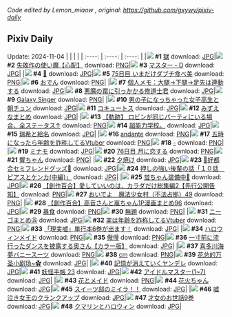 *Code edited by Lemon_miaow , original: https://github.com/gxywy/pixiv-daily*
## Pixiv Daily 
Update: 2024-11-04
|      |      |      |
| :----: | :----: | :----: |
|![](https://pximg.lemonmiaow.xyz/c/240x480/img-master/img/2024/11/03/00/30/06/123939353_p0_master1200.jpg) **#1** [獄](https://www.pixiv.net/artworks/123939353) download: [JPG](https://pximg.lemonmiaow.xyz/img-original/img/2024/11/03/00/30/06/123939353_p0.jpg)|![](https://pximg.lemonmiaow.xyz/c/240x480/img-master/img/2024/11/02/10/50/19/123916648_p0_master1200.jpg) **#2** [失敗作の使い魔【心配】](https://www.pixiv.net/artworks/123916648) download: [PNG](https://pximg.lemonmiaow.xyz/img-original/img/2024/11/02/10/50/19/123916648_p0.png)|![](https://pximg.lemonmiaow.xyz/c/240x480/img-master/img/2024/11/02/00/00/24/123905596_p0_master1200.jpg) **#3** [マスター・D](https://www.pixiv.net/artworks/123905596) download: [JPG](https://pximg.lemonmiaow.xyz/img-original/img/2024/11/02/00/00/24/123905596_p0.jpg)|
|![](https://pximg.lemonmiaow.xyz/c/240x480/img-master/img/2024/11/02/13/47/39/123920135_p0_master1200.jpg) **#4** [🎃](https://www.pixiv.net/artworks/123920135) download: [JPG](https://pximg.lemonmiaow.xyz/img-original/img/2024/11/02/13/47/39/123920135_p0.jpg)|![](https://pximg.lemonmiaow.xyz/c/240x480/img-master/img/2024/11/02/00/00/12/123905512_p0_master1200.jpg) **#5** [75日目 いまだけダブチ食べ美](https://www.pixiv.net/artworks/123905512) download: [PNG](https://pximg.lemonmiaow.xyz/img-original/img/2024/11/02/00/00/12/123905512_p0.png)|![](https://pximg.lemonmiaow.xyz/c/240x480/img-master/img/2024/11/03/20/30/01/123963492_p0_master1200.jpg) **#6** [おでん](https://www.pixiv.net/artworks/123963492) download: [PNG](https://pximg.lemonmiaow.xyz/img-original/img/2024/11/03/20/30/01/123963492_p0.png)|
|![](https://pximg.lemonmiaow.xyz/c/240x480/img-master/img/2024/11/03/06/00/07/123944996_p0_master1200.jpg) **#7** [個人メモ：大腿→下腿→足先は連動する](https://www.pixiv.net/artworks/123944996) download: [JPG](https://pximg.lemonmiaow.xyz/img-original/img/2024/11/03/06/00/07/123944996_p0.jpg)|![](https://pximg.lemonmiaow.xyz/c/240x480/img-master/img/2024/11/02/19/02/21/123927945_p0_master1200.jpg) **#8** [悪魔の罠に引っかかる修道士君](https://www.pixiv.net/artworks/123927945) download: [JPG](https://pximg.lemonmiaow.xyz/img-original/img/2024/11/02/19/02/21/123927945_p0.jpg)|![](https://pximg.lemonmiaow.xyz/c/240x480/img-master/img/2024/11/03/01/18/37/123940775_p0_master1200.jpg) **#9** [Galaxy Singer](https://www.pixiv.net/artworks/123940775) download: [PNG](https://pximg.lemonmiaow.xyz/img-original/img/2024/11/03/01/18/37/123940775_p0.png)|
|![](https://pximg.lemonmiaow.xyz/c/240x480/img-master/img/2024/11/03/00/01/25/123938102_p0_master1200.jpg) **#10** [男の子になっちゃった女子高生と朝チュン](https://www.pixiv.net/artworks/123938102) download: [JPG](https://pximg.lemonmiaow.xyz/img-original/img/2024/11/03/00/01/25/123938102_p0.jpg)|![](https://pximg.lemonmiaow.xyz/c/240x480/img-master/img/2024/11/03/00/00/30/123937938_p0_master1200.jpg) **#11** [コキュートス](https://www.pixiv.net/artworks/123937938) download: [JPG](https://pximg.lemonmiaow.xyz/img-original/img/2024/11/03/00/00/30/123937938_p0.jpg)|![](https://pximg.lemonmiaow.xyz/c/240x480/img-master/img/2024/11/02/11/05/36/123916912_p0_master1200.jpg) **#12** [みずえなまとめ](https://www.pixiv.net/artworks/123916912) download: [JPG](https://pximg.lemonmiaow.xyz/img-original/img/2024/11/02/11/05/36/123916912_p0.jpg)|
|![](https://pximg.lemonmiaow.xyz/c/240x480/img-master/img/2024/11/02/19/42/41/123929100_p0_master1200.jpg) **#13** [【軌跡】 ロビンが同じパーティにいる場合、全ステータス↑](https://www.pixiv.net/artworks/123929100) download: [PNG](https://pximg.lemonmiaow.xyz/img-original/img/2024/11/02/19/42/41/123929100_p0.png)|![](https://pximg.lemonmiaow.xyz/c/240x480/img-master/img/2024/11/03/02/46/44/123942078_p0_master1200.jpg) **#14** [超能力学校。](https://www.pixiv.net/artworks/123942078) download: [JPG](https://pximg.lemonmiaow.xyz/img-original/img/2024/11/03/02/46/44/123942078_p0.jpg)|![](https://pximg.lemonmiaow.xyz/c/240x480/img-master/img/2024/11/02/11/08/34/123916979_p0_master1200.jpg) **#15** [瑞希と絵名](https://www.pixiv.net/artworks/123916979) download: [JPG](https://pximg.lemonmiaow.xyz/img-original/img/2024/11/02/11/08/34/123916979_p0.jpg)|
|![](https://pximg.lemonmiaow.xyz/c/240x480/img-master/img/2024/11/03/00/00/20/123937863_p0_master1200.jpg) **#16** [andante](https://www.pixiv.net/artworks/123937863) download: [PNG](https://pximg.lemonmiaow.xyz/img-original/img/2024/11/03/00/00/20/123937863_p0.png)|![](https://pximg.lemonmiaow.xyz/c/240x480/img-master/img/2024/11/02/20/10/48/123930023_p0_master1200.jpg) **#17** [五時になったら年齢を詐称してるVtuber](https://www.pixiv.net/artworks/123930023) download: [PNG](https://pximg.lemonmiaow.xyz/img-original/img/2024/11/02/20/10/48/123930023_p0.png)|![](https://pximg.lemonmiaow.xyz/c/240x480/img-master/img/2024/11/02/00/13/56/123906439_p0_master1200.jpg) **#18** [-](https://www.pixiv.net/artworks/123906439) download: [PNG](https://pximg.lemonmiaow.xyz/img-original/img/2024/11/02/00/13/56/123906439_p0.png)|
|![](https://pximg.lemonmiaow.xyz/c/240x480/img-master/img/2024/11/02/00/00/26/123905613_p0_master1200.jpg) **#19** [ミナモ](https://www.pixiv.net/artworks/123905613) download: [JPG](https://pximg.lemonmiaow.xyz/img-original/img/2024/11/02/00/00/26/123905613_p0.jpg)|![](https://pximg.lemonmiaow.xyz/c/240x480/img-master/img/2024/11/02/23/48/49/123937339_p0_master1200.jpg) **#20** [76日目 月に恋する](https://www.pixiv.net/artworks/123937339) download: [PNG](https://pximg.lemonmiaow.xyz/img-original/img/2024/11/02/23/48/49/123937339_p0.png)|![](https://pximg.lemonmiaow.xyz/c/240x480/img-master/img/2024/11/02/00/02/10/123905870_p0_master1200.jpg) **#21** [響ちゃん](https://www.pixiv.net/artworks/123905870) download: [PNG](https://pximg.lemonmiaow.xyz/img-original/img/2024/11/02/00/02/10/123905870_p0.png)|
|![](https://pximg.lemonmiaow.xyz/c/240x480/img-master/img/2024/11/03/00/00/25/123937900_p0_master1200.jpg) **#22** [夕焼け](https://www.pixiv.net/artworks/123937900) download: [JPG](https://pximg.lemonmiaow.xyz/img-original/img/2024/11/03/00/00/25/123937900_p0.jpg)|![](https://pximg.lemonmiaow.xyz/c/240x480/img-master/img/2024/11/03/00/09/06/123938576_p0_master1200.jpg) **#23** [💜好都合セミフレンドグッズ💜](https://www.pixiv.net/artworks/123938576) download: [JPG](https://pximg.lemonmiaow.xyz/img-original/img/2024/11/03/00/09/06/123938576_p0.jpg)|![](https://pximg.lemonmiaow.xyz/c/240x480/img-master/img/2024/11/02/00/04/07/123906016_p0_master1200.jpg) **#24** [押しの強い後輩の話「１０話　ピアスとケンカ(中編)」](https://www.pixiv.net/artworks/123906016) download: [JPG](https://pximg.lemonmiaow.xyz/img-original/img/2024/11/02/00/04/07/123906016_p0.jpg)|
|![](https://pximg.lemonmiaow.xyz/c/240x480/img-master/img/2024/11/02/18/15/31/123926566_p0_master1200.jpg) **#25** [蛍ちゃん装備中👚](https://www.pixiv.net/artworks/123926566) download: [JPG](https://pximg.lemonmiaow.xyz/img-original/img/2024/11/02/18/15/31/123926566_p0.jpg)|![](https://pximg.lemonmiaow.xyz/c/240x480/img-master/img/2024/11/02/20/00/37/123929707_p0_master1200.jpg) **#26** [【創作百合】愛していいのは、カラダだけ総集編2【先行公開告知】](https://www.pixiv.net/artworks/123929707) download: [PNG](https://pximg.lemonmiaow.xyz/img-original/img/2024/11/02/20/00/37/123929707_p0.png)|![](https://pximg.lemonmiaow.xyz/c/240x480/img-master/img/2024/11/02/08/18/28/123914202_p0_master1200.jpg) **#27** [おいでよ　魔法少女村（不法占拠）49](https://www.pixiv.net/artworks/123914202) download: [PNG](https://pximg.lemonmiaow.xyz/img-original/img/2024/11/02/08/18/28/123914202_p0.png)|
|![](https://pximg.lemonmiaow.xyz/c/240x480/img-master/img/2024/11/02/00/01/32/123905807_p0_master1200.jpg) **#28** [【創作百合】高音さんと嵐ちゃん1P漫画まとめ96](https://www.pixiv.net/artworks/123905807) download: [JPG](https://pximg.lemonmiaow.xyz/img-original/img/2024/11/02/00/01/32/123905807_p0.jpg)|![](https://pximg.lemonmiaow.xyz/c/240x480/img-master/img/2024/11/02/00/11/21/123906334_p0_master1200.jpg) **#29** [暴食](https://www.pixiv.net/artworks/123906334) download: [PNG](https://pximg.lemonmiaow.xyz/img-original/img/2024/11/02/00/11/21/123906334_p0.png)|![](https://pximg.lemonmiaow.xyz/c/240x480/img-master/img/2024/11/02/20/57/12/123931453_p0_master1200.jpg) **#30** [無題](https://www.pixiv.net/artworks/123931453) download: [PNG](https://pximg.lemonmiaow.xyz/img-original/img/2024/11/02/20/57/12/123931453_p0.png)|
|![](https://pximg.lemonmiaow.xyz/c/240x480/img-master/img/2024/11/03/14/26/17/123953786_p0_master1200.jpg) **#31** [ニーゴまとめ㉟](https://www.pixiv.net/artworks/123953786) download: [JPG](https://pximg.lemonmiaow.xyz/img-original/img/2024/11/03/14/26/17/123953786_p0.jpg)|![](https://pximg.lemonmiaow.xyz/c/240x480/img-master/img/2024/11/03/21/01/33/123964612_p0_master1200.jpg) **#32** [実は年齢を詐称してるVtuber](https://www.pixiv.net/artworks/123964612) download: [PNG](https://pximg.lemonmiaow.xyz/img-original/img/2024/11/03/21/01/33/123964612_p0.png)|![](https://pximg.lemonmiaow.xyz/c/240x480/img-master/img/2024/11/03/18/01/23/123958872_p0_master1200.jpg) **#33** [「現実嘘」単行本6巻が出ます！](https://www.pixiv.net/artworks/123958872) download: [JPG](https://pximg.lemonmiaow.xyz/img-original/img/2024/11/03/18/01/23/123958872_p0.jpg)|
|![](https://pximg.lemonmiaow.xyz/c/240x480/img-master/img/2024/11/02/20/59/12/123931514_p0_master1200.jpg) **#34** [ハロウィンメイド](https://www.pixiv.net/artworks/123931514) download: [PNG](https://pximg.lemonmiaow.xyz/img-original/img/2024/11/02/20/59/12/123931514_p0.png)|![](https://pximg.lemonmiaow.xyz/c/240x480/img-master/img/2024/11/03/00/21/59/123939055_p0_master1200.jpg) **#35** [傲慢](https://www.pixiv.net/artworks/123939055) download: [PNG](https://pximg.lemonmiaow.xyz/img-original/img/2024/11/03/00/21/59/123939055_p0.png)|![](https://pximg.lemonmiaow.xyz/c/240x480/img-master/img/2024/11/02/00/00/17/123905544_p0_master1200.jpg) **#36** [一寸前に流行ったダンスを披露する奥さん【カラー版】](https://www.pixiv.net/artworks/123905544) download: [JPG](https://pximg.lemonmiaow.xyz/img-original/img/2024/11/02/00/00/17/123905544_p0.jpg)|
|![](https://pximg.lemonmiaow.xyz/c/240x480/img-master/img/2024/11/03/00/00/11/123937829_p0_master1200.jpg) **#37** [喜多川海夢バニースーツ](https://www.pixiv.net/artworks/123937829) download: [PNG](https://pximg.lemonmiaow.xyz/img-original/img/2024/11/03/00/00/11/123937829_p0.png)|![](https://pximg.lemonmiaow.xyz/c/240x480/img-master/img/2024/11/02/20/38/45/123930904_p0_master1200.jpg) **#38** [cm](https://www.pixiv.net/artworks/123930904) download: [PNG](https://pximg.lemonmiaow.xyz/img-original/img/2024/11/02/20/38/45/123930904_p0.png)|![](https://pximg.lemonmiaow.xyz/c/240x480/img-master/img/2024/11/02/13/00/04/123919212_p0_master1200.jpg) **#39** [花总的万圣小剧场~✿](https://www.pixiv.net/artworks/123919212) download: [JPG](https://pximg.lemonmiaow.xyz/img-original/img/2024/11/02/13/00/04/123919212_p0.jpg)|
|![](https://pximg.lemonmiaow.xyz/c/240x480/img-master/img/2024/11/02/20/47/01/123931130_p0_master1200.jpg) **#40** [記憶が消えていくヤンデレ](https://www.pixiv.net/artworks/123931130) download: [JPG](https://pximg.lemonmiaow.xyz/img-original/img/2024/11/02/20/47/01/123931130_p0.jpg)|![](https://pximg.lemonmiaow.xyz/c/240x480/img-master/img/2024/11/02/00/02/04/123905857_p0_master1200.jpg) **#41** [妖怪手帳 23](https://www.pixiv.net/artworks/123905857) download: [JPG](https://pximg.lemonmiaow.xyz/img-original/img/2024/11/02/00/02/04/123905857_p0.jpg)|![](https://pximg.lemonmiaow.xyz/c/240x480/img-master/img/2024/11/02/15/02/58/123921810_p0_master1200.jpg) **#42** [アイドルマスター(1~7)](https://www.pixiv.net/artworks/123921810) download: [JPG](https://pximg.lemonmiaow.xyz/img-original/img/2024/11/02/15/02/58/123921810_p0.jpg)|
|![](https://pximg.lemonmiaow.xyz/c/240x480/img-master/img/2024/11/02/18/49/22/123927485_p0_master1200.jpg) **#43** [花とメイド](https://www.pixiv.net/artworks/123927485) download: [PNG](https://pximg.lemonmiaow.xyz/img-original/img/2024/11/02/18/49/22/123927485_p0.png)|![](https://pximg.lemonmiaow.xyz/c/240x480/img-master/img/2024/11/02/00/00/17/123905538_p0_master1200.jpg) **#44** [花火ちゃん](https://www.pixiv.net/artworks/123905538) download: [JPG](https://pximg.lemonmiaow.xyz/img-original/img/2024/11/02/00/00/17/123905538_p0.jpg)|![](https://pximg.lemonmiaow.xyz/c/240x480/img-master/img/2024/11/02/15/03/05/123906029_p0_master1200.jpg) **#45** [スイーツ部のミイラ！！](https://www.pixiv.net/artworks/123906029) download: [JPG](https://pximg.lemonmiaow.xyz/img-original/img/2024/11/02/15/03/05/123906029_p0.jpg)|
|![](https://pximg.lemonmiaow.xyz/c/240x480/img-master/img/2024/11/03/12/03/38/123950845_p0_master1200.jpg) **#46** [嘘泣き女王のクランクアップ](https://www.pixiv.net/artworks/123950845) download: [JPG](https://pximg.lemonmiaow.xyz/img-original/img/2024/11/03/12/03/38/123950845_p0.jpg)|![](https://pximg.lemonmiaow.xyz/c/240x480/img-master/img/2024/11/02/00/00/16/123905535_p0_master1200.jpg) **#47** [才女のお世話9巻](https://www.pixiv.net/artworks/123905535) download: [JPG](https://pximg.lemonmiaow.xyz/img-original/img/2024/11/02/00/00/16/123905535_p0.jpg)|![](https://pximg.lemonmiaow.xyz/c/240x480/img-master/img/2024/11/02/09/42/57/123915504_p0_master1200.jpg) **#48** [クマリンとハロウィン](https://www.pixiv.net/artworks/123915504) download: [JPG](https://pximg.lemonmiaow.xyz/img-original/img/2024/11/02/09/42/57/123915504_p0.jpg)|
